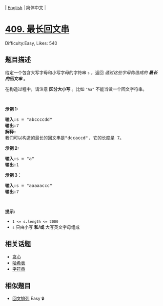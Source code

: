 
| [English](README_EN.md) | 简体中文 |

# [409. 最长回文串](https://leetcode.cn/problems/longest-palindrome/)
Difficulty:Easy, Likes: 540

## 题目描述

<p>给定一个包含大写字母和小写字母的字符串<meta charset="UTF-8" />&nbsp;<code>s</code>&nbsp;，返回&nbsp;<em>通过这些字母构造成的 <strong>最长的回文串</strong></em>&nbsp;。</p>

<p>在构造过程中，请注意 <strong>区分大小写</strong> 。比如&nbsp;<code>"Aa"</code>&nbsp;不能当做一个回文字符串。</p>

<p>&nbsp;</p>

<p><strong>示例 1: </strong></p>

<pre>
<strong>输入:</strong>s = "abccccdd"
<strong>输出:</strong>7
<strong>解释:</strong>
我们可以构造的最长的回文串是"dccaccd", 它的长度是 7。
</pre>

<p><strong>示例 2:</strong></p>

<pre>
<strong>输入:</strong>s = "a"
<strong>输出:</strong>1
</pre>

<p><strong>示例 3：</strong></p>

<pre>
<strong>输入:</strong>s = "aaaaaccc"
<strong>输出:</strong>7</pre>

<p>&nbsp;</p>

<p><strong>提示:</strong></p>

<ul>
	<li><code>1 &lt;= s.length &lt;= 2000</code></li>
	<li><code>s</code>&nbsp;只由小写 <strong>和/或</strong> 大写英文字母组成</li>
</ul>


## 相关话题

- [贪心](https://leetcode-cn.com/tag/greedy/)
- [哈希表](https://leetcode-cn.com/tag/hash-table/)
- [字符串](https://leetcode-cn.com/tag/string/)

## 相似题目

- [回文排列](../palindrome-permutation/README.md) Easy 🔒
